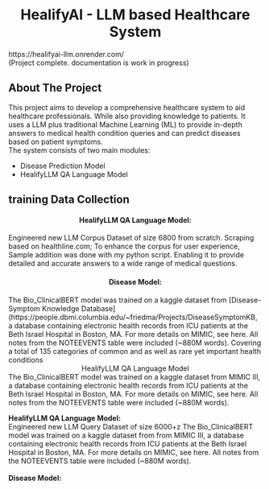 <div align="center">
<h1 align="center">HealifyAI - LLM based Healthcare System</h1>
</div> 
https://healifyai-llm.onrender.com/ <br>
(Project complete. documentation is work in progress) 

## About The Project
This project aims to develop a comprehensive healthcare system to aid healthcare professionals. While also providing knowledge to patients. It uses a LLM plus traditional Machine Learning (ML) to provide in-depth answers to medical health condition queries and can predict diseases based on patient symptoms.<br>
The system consists of two main modules:
* Disease Prediction Model
* HealifyLLM QA Language Model
<!-- GETTING STARTED <br> -->

## training Data Collection
<h4 align="center">HealifyLLM QA Language Model:</h4>
Engineered new LLM Corpus Dataset of size 6800 from scratch. Scraping based on healthline.com; To enhance the corpus for user experience, Sample addition was done with my python script. Enabling it to provide detailed and accurate answers to a wide range of medical questions.
<!-- The LLM is trained on my from-scratch scraped corpus dataset(based on healthline.com ) of medical queries & professional solutions
to enhance the corpus for user experience, Sample addition was done with python script .
first urls scraping was done from google
enabling it to provide detailed and accurate answers to a wide range of medical questions. -->
<h4 align="center">Disease Model:</h4>
The Bio_ClinicalBERT model was trained on a kaggle dataset from [Disease-Symptom Knowledge Database](https://people.dbmi.columbia.edu/~friedma/Projects/DiseaseSymptomKB, a database containing electronic health records from ICU patients at the Beth Israel Hospital in Boston, MA. For more details on MIMIC, see here. All notes from the NOTEEVENTS table were included (~880M words). 
Covering a total of 135 categories of common and as well as rare yet important health conditions

<div align="center">HealifyLLM QA Language Model </div>
The Bio_ClinicalBERT model was trained on a kaggle dataset from MIMIC III, a database containing electronic health records from ICU patients at the Beth Israel Hospital in Boston, MA. For more details on MIMIC, see here. All notes from the NOTEEVENTS table were included (~880M words).<br>

**HealifyLLM QA Language Model:** <br>
Engineered new LLM Query Dataset of size 6000+z
The Bio_ClinicalBERT model was trained on a kaggle dataset from from MIMIC III, a database containing electronic health records from ICU patients at the Beth Israel Hospital in Boston, MA. For more details on MIMIC, see here. All notes from the NOTEEVENTS table were included (~880M words).<br><br>
**Disease Model:** <br>

<br> 

<!--
Disease Prediction Model: This component uses traditional ML algorithm to predict potential diseases based on the symptoms input by the user. Covering a total of 135 categories of common and as well as rare yet important health conditions, diseases, psychology disorders such as diabetes, dehydration, depression, bipolar disorder, HIV, breast cancer, stroke, pneumonia, flu, asthma, obesity and so on. The model is trained on a large dataset of hundreds to thousands of patient records (denoted by frequency in dataset) to ensure reliable predictions based on NY Hospital based [Disease-Symptom Knowledge Database](https://people.dbmi.columbia.edu/~friedma/Projects/DiseaseSymptomKB/). 



QA Language Model: This component uses a Language Model (LLM) to answer medical queries from users. The LLM is trained on my from-scratch scraped then enhanced corpus dataset of medical queries & professional solutions, enabling it to provide detailed and accurate answers to a wide range of medical questions. Sample addition was done to enhance the dataset for user experience. Covering urgent topics of diagnosis, treatment, prevention, causes, risks, complications, details of symptoms, disease description.

The combination of these two components allows for a robust interactive healthcare system that can assist both patients and healthcare professionals in diagnosing diseases, finding relevant medical information and diseases relation potentially. The system is designed to be user-friendly, with an intuitive interface that makes it easy for anyone to use. 

## Future work and limitations
Please note that while this system can provide valuable insights and information, it is not intended to replace professional medical advice. Always consult with a healthcare professional for medical concerns.-->

